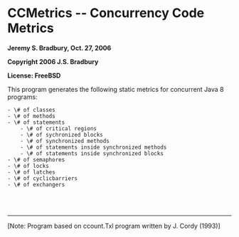 # CCMetrics -- Concurrency Code Metrics

**Jeremy S. Bradbury, Oct. 27, 2006**

**Copyright 2006 J.S. Bradbury**

**License: FreeBSD**



This program generates the following static metrics for concurrent Java 8 programs:

	- \# of classes
	- \# of methods
	- \# of statements
		- \# of critical regions
		- \# of sychronized blocks
		- \# of synchronized methods
		- \# of statements inside synchronized methods
		- \# of statements inside synchronized blocks
	- \# of semaphores
	- \# of locks
	- \# of latches
	- \# of cyclicbarriers
	- \# of exchangers

<br><br>

---

[Note: Program based on ccount.Txl program written by J. Cordy (1993)]